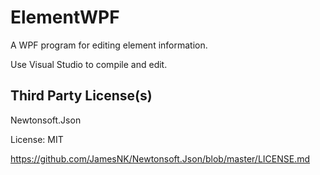 ElementWPF
==========
A WPF program for editing element information. 

Use Visual Studio to compile and edit. 

Third Party License(s)
----------------------
Newtonsoft.Json

License: MIT

https://github.com/JamesNK/Newtonsoft.Json/blob/master/LICENSE.md